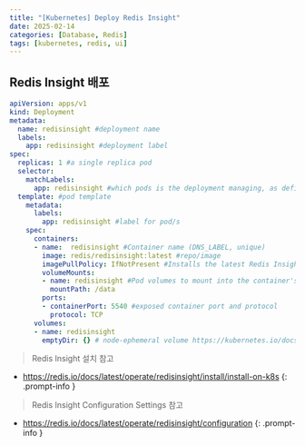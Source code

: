 ```yaml
---
title: "[Kubernetes] Deploy Redis Insight"
date: 2025-02-14
categories: [Database, Redis]
tags: [kubernetes, redis, ui]
---
```


## Redis Insight 배포

```yaml
apiVersion: apps/v1
kind: Deployment
metadata:
  name: redisinsight #deployment name
  labels:
    app: redisinsight #deployment label
spec:
  replicas: 1 #a single replica pod
  selector:
    matchLabels:
      app: redisinsight #which pods is the deployment managing, as defined by the pod template
  template: #pod template
    metadata:
      labels:
        app: redisinsight #label for pod/s
    spec:
      containers:
      - name:  redisinsight #Container name (DNS_LABEL, unique)
        image: redis/redisinsight:latest #repo/image
        imagePullPolicy: IfNotPresent #Installs the latest Redis Insight version
        volumeMounts:
        - name: redisinsight #Pod volumes to mount into the container's filesystem. Cannot be updated.
          mountPath: /data
        ports:
        - containerPort: 5540 #exposed container port and protocol
          protocol: TCP
      volumes:
      - name: redisinsight
        emptyDir: {} # node-ephemeral volume https://kubernetes.io/docs/concepts/storage/volumes/#emptydir
```

> Redis Insight 설치 참고
- <https://redis.io/docs/latest/operate/redisinsight/install/install-on-k8s>
{: .prompt-info }

> Redis Insight Configuration Settings 참고
- <https://redis.io/docs/latest/operate/redisinsight/configuration>
{: .prompt-info }